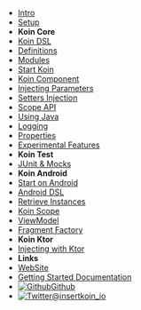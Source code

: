 - [Intro](introduction)
- [Setup](setup/index)
- **Koin Core**
- [Koin DSL](koin-core/dsl)
- [Definitions](koin-core/definitions)
- [Modules](koin-core/modules)
- [Start Koin](koin-core/start-koin)
- [Koin Component](koin-core/koin-component)
- [Injecting Parameters](koin-core/injection-parameters)
- [Setters Injection](koin-core/setters)
- [Scope API](koin-core/scopes)
- [Using Java](koin-core/java)
- [Logging](koin-core/logging)
- [Properties](koin-core/properties)
- [Experimental Features](koin-core/experimental)
- **Koin Test**
- [JUnit & Mocks](koin-test/testing)
- **Koin Android**
- [Start on Android](koin-android/start)
- [Android DSL](koin-android/dsl)
- [Retrieve Instances](koin-android/get-instances)
- [Koin Scope](koin-android/scope)
- [ViewModel](koin-android/viewmodel)
- [Fragment Factory](koin-android/fragment-factory)
- **Koin Ktor**
- [Injecting with Ktor](koin-ktor/ktor)
- **Links**
- [WebSite](https://insert-koin.io/)
- [Getting Started Documentation](https://start.insert-koin.io/)
- [![Github](https://icongram.jgog.in/simple/github.svg?color=808080&size=16)Github](https://github.com/InsertKoinIO/koin)
- [![Twitter](https://icongram.jgog.in/simple/twitter.svg?colored&size=16)@insertkoin_io](http://twitter.com/insertkoin_io)
